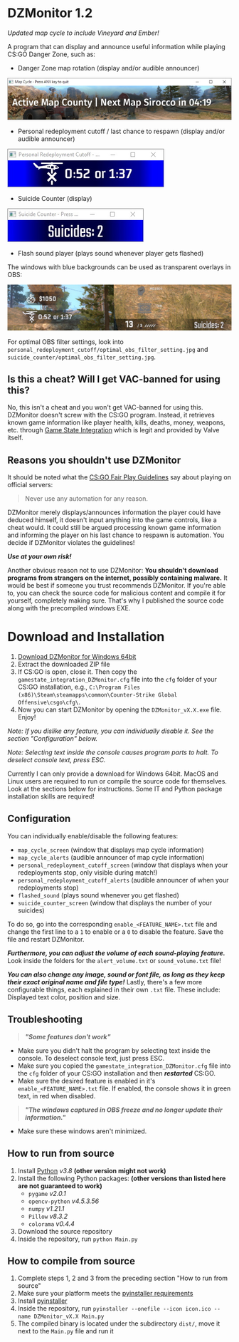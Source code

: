 # DZMonitor 1.2
*Updated map cycle to include Vineyard and Ember!*

A program that can display and announce useful information while playing CS:GO Danger Zone, such as:
- Danger Zone map rotation (display and/or audible announcer)

![Map Cycle Display](/unused/example_map_cycle.jpg)
- Personal redeployment cutoff / last chance to respawn (display and/or audible announcer)

![Personal Redeployment Cutoff Window](/unused/example_personal_redeployment_cutoff.jpg)

- Suicide Counter (display)

![Suicide Counter Window](/unused/example_suicide_counter.jpg)
- Flash sound player (plays sound whenever player gets flashed)

The windows with blue backgrounds can be used as transparent overlays in OBS:

![Transparent OBS Overlays](/unused/example_transparent_obs_overlays.jpg)

For optimal OBS filter settings, look into `personal_redeployment_cutoff/optimal_obs_filter_setting.jpg` and `suicide_counter/optimal_obs_filter_setting.jpg`.

## Is this a cheat? Will I get VAC-banned for using this?
No, this isn't a cheat and you won't get VAC-banned for using this. DZMonitor doesn't screw with the CS:GO program. Instead, it retrieves known game information like player health, kills, deaths, money, weapons, etc. through [Game State Integration](https://developer.valvesoftware.com/wiki/Counter-Strike:_Global_Offensive_Game_State_Integration) which is legit and provided by Valve itself.

## Reasons you shouldn't use DZMonitor
It should be noted what the [CS:GO Fair Play Guidelines](https://blog.counter-strike.net/index.php/fair-play-guidelines/) say about playing on official servers:

> Never use any automation for any reason.

DZMonitor merely displays/announces information the player could have deduced himself, it doesn't input anything into the game controls, like a cheat would. It could still be argued processing known game information and informing the player on his last chance to respawn is automation. You decide if DZMonitor violates the guidelines!

***Use at your own risk!***

Another obvious reason not to use DZMonitor: **You shouldn't download programs from strangers on the internet, possibly containing malware.** It would be best if someone you trust recommends DZMonitor. If you're able to, you can check the source code for malicious content and compile it for yourself, completely making sure. That's why I published the source code along with the precompiled windows EXE.

# Download and Installation
1. [Download DZMonitor for Windows 64bit](https://github.com/lacyyy/DZMonitor/releases/latest)
2. Extract the downloaded ZIP file
3. If CS:GO is open, close it. Then copy the `gamestate_integration_DZMonitor.cfg` file into the `cfg` folder of your CS:GO installation, e.g., `C:\Program Files (x86)\Steam\steamapps\common\Counter-Strike Global Offensive\csgo\cfg\`.
4. Now you can start DZMonitor by opening the `DZMonitor_vX.X.exe` file. Enjoy!

*Note: If you dislike any feature, you can individually disable it. See the section "Configuration" below.*

*Note: Selecting text inside the console causes program parts to halt. To deselect console text, press ESC.*

Currently I can only provide a download for Windows 64bit. MacOS and Linux users are required to run or compile the source code for themselves. Look at the sections below for instructions. Some IT and Python package installation skills are required!

## Configuration
You can individually enable/disable the following features:
  - `map_cycle_screen` (window that displays map cycle information)
  - `map_cycle_alerts` (audible announcer of map cycle information)
  - `personal_redeployment_cutoff_screen` (window that displays when your redeployments stop, only visible during match!)
  - `personal_redeployment_cutoff_alerts` (audible announcer of when your redeployments stop)
  - `flashed_sound` (plays sound whenever you get flashed)
  - `suicide_counter_screen` (window that displays the number of your suicides)

To do so, go into the corresponding `enable_<FEATURE_NAME>.txt` file and change the first line to a `1` to enable or a `0` to disable the feature. Save the file and restart DZMonitor.

***Furthermore, you can adjust the volume of each sound-playing feature.*** Look inside the folders for the `alert_volume.txt` or `sound_volume.txt` file!

***You can also change any image, sound or font file, as long as they keep their exact original name and file type!***
Lastly, there's a few more configurable things, each explained in their own `.txt` file. These include: Displayed text color, position and size. 

## Troubleshooting
> ***"Some features don't work"***

- Make sure you didn't halt the program by selecting text inside the console. To deselect console text, just press ESC.
- Make sure you copied the `gamestate_integration_DZMonitor.cfg` file into the `cfg` folder of your CS:GO installation and then ***restarted*** CS:GO.
- Make sure the desired feature is enabled in it's `enable_<FEATURE_NAME>.txt` file. If enabled, the console shows it in green text, in red when disabled.

> ***"The windows captured in OBS freeze and no longer update their information."***

- Make sure these windows aren't minimized.

## How to run from source
1. Install [Python](https://www.python.org) *v3.8* **(other version might not work)**
2. Install the following Python packages: **(other versions than listed here are not guaranteed to work)**
   - `pygame` *v2.0.1*
   - `opencv-python` *v4.5.3.56*
   - `numpy` *v1.21.1*
   - `Pillow` *v8.3.2*
   - `colorama` *v0.4.4*
3. Download the source repository
4. Inside the repository, run `python Main.py`

## How to compile from source
1. Complete steps 1, 2 and 3 from the preceding section "How to run from source"
2. Make sure your platform meets the [pyinstaller requirements](https://pyinstaller.readthedocs.io/en/stable/requirements.html)
3. Install [pyinstaller](https://pyinstaller.readthedocs.io/en/stable/installation.html)
5. Inside the repository, run `pyinstaller --onefile --icon icon.ico --name DZMonitor_vX.X Main.py`
6. The compiled binary is located under the subdirectory `dist/`, move it next to the `Main.py` file and run it
